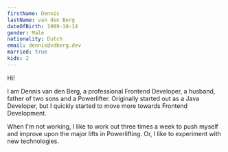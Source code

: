 ```yaml
---
firstName: Dennis
lastName: van den Berg
dateOfBirth: 1989-10-14
gender: Male
nationality: Dutch
email: dennis@vdberg.dev
married: true
kids: 2
---
```


Hi!

I am Dennis van den Berg, a professional Frontend Developer, a husband, father of two sons and a Powerlifter. Originally started out as a Java Developer, but I quickly started to move more towards Frontend Development.

When I'm not working, I like to work out three times a week to push myself and improve upon the major lifts in Powerlifting. Or, I like to experiment with new technologies.
